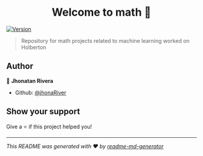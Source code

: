 <h1 align="center">Welcome to math 👋</h1>
<p>
  <a href="https://www.npmjs.com/package/math" target="_blank">
    <img alt="Version" src="https://img.shields.io/npm/v/math.svg">
  </a>
</p>

> Repository for math projects related to machine learning worked on Holberton

## Author

👤 **Jhonatan Rivera**

* Github: [@jhonaRiver](https://github.com/jhonaRiver)

## Show your support

Give a ⭐️ if this project helped you!

***
_This README was generated with ❤️ by [readme-md-generator](https://github.com/kefranabg/readme-md-generator)_